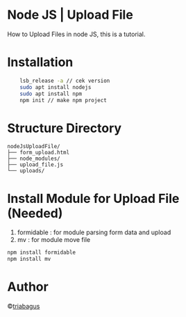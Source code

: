 # Node JS | Upload File
How to Upload Files in node JS, this is a tutorial.

# Installation
```bash
    lsb_release -a // cek version 
    sudo apt install nodejs
    sudo apt install npm
    npm init // make npm project
```
# Structure Directory
```
nodeJsUploadFile/
├── form_upload.html
├── node_modules/
├── upload_file.js
└── uploads/
```
# Install Module for Upload File (Needed)
1. formidable : for module parsing form data and upload 
2. mv : for module move file
```bash
npm install formidable
npm install mv
```
# Author
 &copy;[triabagus](https://github.com/triabagus)
